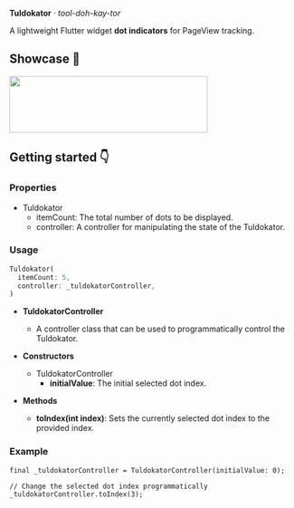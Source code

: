 <!--
This README describes the package. If you publish this package to pub.dev,
this README's contents appear on the landing page for your package.

For information about how to write a good package README, see the guide for
[writing package pages](https://dart.dev/guides/libraries/writing-package-pages).

For general information about developing packages, see the Dart guide for
[creating packages](https://dart.dev/guides/libraries/create-library-packages)
and the Flutter guide for
[developing packages and plugins](https://flutter.dev/developing-packages).
-->


**Tuldokator** · *tool-doh-kay-tor*


A lightweight Flutter widget **dot indicators** for PageView tracking.

## Showcase 🚀

<img src="https://github.com/johnnydevvcodes/tuldokator/assets/28794954/e683c364-affd-4f78-b80f-bc06ff30a002" width="350" height="100" />



## Getting started 👇

### Properties
- Tuldokator
    - itemCount: The total number of dots to be displayed.
    - controller: A controller for manipulating the state of the Tuldokator.

### Usage


```dart
Tuldokator(
  itemCount: 5,
  controller: _tuldokatorController,
)
```

- **TuldokatorController**
    - A controller class that can be used to programmatically control the Tuldokator.

- **Constructors**
    - TuldokatorController
        - **initialValue**: The initial selected dot index.

- **Methods**
    - **toIndex(int index)**: Sets the currently selected dot index to the provided index.


### Example

```
final _tuldokatorController = TuldokatorController(initialValue: 0);

// Change the selected dot index programmatically
_tuldokatorController.toIndex(3);
```
